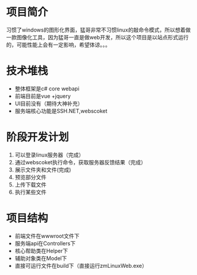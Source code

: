 # 项目简介
习惯了windows的图形化界面，猛哥非常不习惯linux的敲命令模式，所以想着做一款图像化工具，因为猛哥一直是做web开发，所以这个项目是以站点形式运行的，可能性能上会有一定影响，希望体谅。。。
# 技术堆栈
* 整体框架是c# core webapi
* 前端目前是vue +jquery 
* UI目前没有（期待大神补充）
* 服务端核心功能是SSH.NET,webscoket
# 阶段开发计划
1. 可以登录linux服务器（完成）
2. 通过webscoket执行命令，获取服务器反馈结果（完成）
3. 展示文件夹和文件(完成)
4. 预览部分文件
5. 上传下载文件
6. 执行某些文件
# 项目结构
* 前端文件在wwwroot文件下
* 服务端api在Controllers下
* 核心帮助类在Helper下
* 辅助对象类在Model下
* 直接可运行文件在build下（直接运行zmLinuxWeb.exe）
